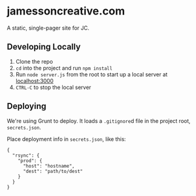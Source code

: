 jamessoncreative.com
====================

A static, single-pager site for JC.

## Developing Locally

1. Clone the repo
2. `cd` into the project and run `npm install`
3. Run `node server.js` from the root to start up a local server at [localhost:3000](http://localhost:3000/)
4. `CTRL-C` to stop the local server

## Deploying

We're using Grunt to deploy. It loads a `.gitignore`d file in the project root, `secrets.json`.

Place deployment info in `secrets.json`, like this:

    {
      "rsync": {
        "prod": {
          "host": "hostname",
          "dest": "path/to/dest"
        }
      }
    }


